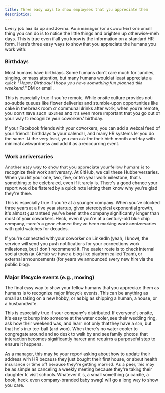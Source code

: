 ```yaml
---
title: Three easy ways to show employees that you appreciate them
description:
---
```


Every job has its up and downs. As a manager (or a coworker) one small thing you can do is to notice the little things and brighten up otherwise-meh days. This is true even if all you know is the information on a standard HR form. Here's three easy ways to show that you appreciate the humans you work with:

### Birthdays

Most humans have birthdays. Some humans don't care much for candles, singing, or mass attention, but  many humans would at least appreciate a quick "*Happy Birthday! I hope you have something fun planned this weekend.*" DM or email.

This is especially true if you're remote. While onsite culture provides not-so-subtle queues like flower deliveries and stumble-upon opportunities like cake in the break room or communal drinks after work, when you're remote, you don't have such luxuries and it's even more important that you go out of your way to recognize your coworkers' birthday.

If your Facebook friends with your coworkers, you can add a webcal feed of your friends' birthdays to your calendar, and many HR systems let you do the same. At the very least, you can ask for their birth month and day with minimal awkwardness and add it as a reoccurring event.

### Work anniversaries

Another easy way to show that you appreciate your fellow humans is to recognize their work anniversary. At GitHub, we call these Hubberversaries. When you hit your one, two, five, or ten year work milestone, that's something to be celebrated, even if it rarely is. There's a good chance your report would be flatered by a quick note letting them know why you're glad they're there.

This is especially true if you're at a younger company. When you've clocked three years at a five year startup, given stereotypical exponential growth, it's almost guaranteed you've been at the company significantly longer than most of your coworkers. Heck, even if you're at a century-old blue chip company, there's a good chance they've been marking work anniversaries with gold watches for decades.

If you're connected with your coworker on LinkedIn (yeah, I know), the service will send you push notifications for your connections work milestones, but I don't recommend it. The easier route is to check internal social tools (at GitHub we have a blog-like platform called Team), or external announcements (for years we announced every new hire via the public blog).

### Major lifecycle events (e.g., moving)

The final easy way to show your fellow humans that you appreciate them as humans is to recognize major lifecycle events. This can be anything as small as taking on a new hobby, or as big as shipping a human, a house, or a husband/wife.

This is especially true if your company's distributed. If everyone's onsite, it's easy to bump into someone at the water cooler, see their wedding ring, ask how their weekend was, and learn not only that they have a son, but that he's into tee-ball (and won). When there's no water cooler to congregate around and no desk to walk by and see family photos, that interaction becomes significantly harder and requires a purposeful step to ensure it happens.

As a manager, this may be your report asking about how to update their address with HR because they just bought their first house, or about health insurance or time off because they're getting married. As a peer, this may be as simple as canceling a weekly meeting because they're taking their daughter to visit schools. Whatever it is, a small something (a candle, a book, heck, even company-branded baby swag) will go a long way to show you care.
